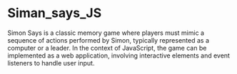 # Siman_says_JS
Simon Says is a classic memory game where players must mimic a sequence of actions performed by Simon, typically represented as a computer or a leader. In the context of JavaScript, the game can be implemented as a web application, involving interactive elements and event listeners to handle user input.

